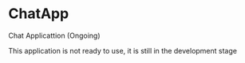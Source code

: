 # ChatApp
Chat Applicattion (Ongoing)

This application is not ready to use, it is still in the development stage
